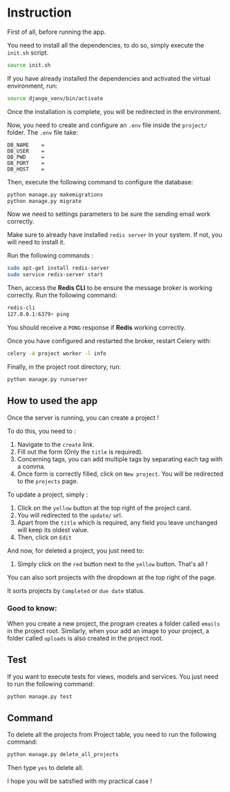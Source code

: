 # Instruction

First of all, before running the app.

You need to install all the dependencies, to do so, simply execute the `init.sh` script.
```bash
source init.sh
```
If you have already installed the dependencies and activated the virtual environment, run:
```bash
source django_venv/bin/activate
```
Once the installation is complete, you will be redirected in the environment.

Now, you need to create and configure an `.env` file inside the `project/` folder.
The `.env` file take:
```
DB_NAME    = 
DB_USER    = 
DB_PWD     = 
DB_PORT    = 
DB_HOST    = 
```

Then, execute the following command to configure the database:
```bash
python manage.py makemigrations
python manage.py migrate
```

Now we need to settings parameters to be sure the sending email work correctly.

Make sure to already have installed `redis server` in your system.
If not, you will need to install it.

Run the following commands :
```bash
sudo apt-get install redis-server
sudo service redis-server start
```

Then, access the **Redis CLI** to be ensure the message broker is working correctly.
Run the following command: 
```bash
redis-cli
127.0.0.1:6379> ping
```

You should receive a `PONG` response if **Redis** working correctly.

Once you have configured and restarted the broker, restart Celery with: 
```bash
celery -A project worker -l info
```

Finally, in the project root directory, run:
```bash
python manage.py runserver
```

## How to used the app
Once the server is running, you can create a project !

To do this, you need to :
1. Navigate to the `create` link.
2. Fill out the form (Only the `title` is required).
3. Concerning tags, you can add multiple tags by separating each tag with a comma.
4. Once form is correctly filled, click on `New project`.
You will be redirected to the `projects` page.

To update a project, simply :
1. Click on the `yellow` button at the top right of the project card.
2. You will redirected to the `update/` url.
3. Apart from the `title` which is required, any field you leave unchanged will keep its oldest value.
4. Then, click on `Edit`

And now, for deleted a project, you just need to:
1. Simply click on the `red` button next to the `yellow` button. That's all !

You can also sort projects with the dropdown at the top right of the page.

It sorts projects by `Completed` or `due date` status.

### Good to know: 
When you create a new project, the program creates a folder called `emails` in the project root.
Similarly, when your add an image to your project, a folder called `uploads` is also created in the project root.

## Test
If you want to execute tests for views, models and services.
You just need to run the following command:
```bash
python manage.py test
```

## Command
To delete all the projects from Project table, you need to run the following command:
```bash
python manage.py delete_all_projects
```
Then type `yes` to delete all.

I hope you will be satisfied with my practical case !
